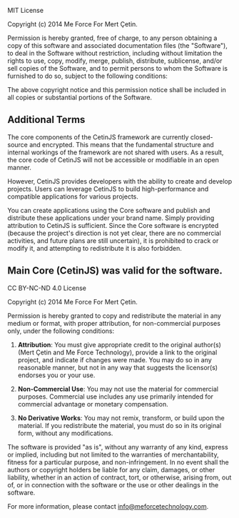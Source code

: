 MIT License

Copyright (c) 2014 Me Force For Mert Çetin.

Permission is hereby granted, free of charge, to any person obtaining a copy
of this software and associated documentation files (the "Software"), to deal
in the Software without restriction, including without limitation the rights
to use, copy, modify, merge, publish, distribute, sublicense, and/or sell
copies of the Software, and to permit persons to whom the Software is
furnished to do so, subject to the following conditions:

The above copyright notice and this permission notice shall be included in all
copies or substantial portions of the Software.

## Additional Terms
The core components of the CetinJS framework are currently closed-source and encrypted. This means that the fundamental structure and internal workings of the framework are not shared with users. As a result, the core code of CetinJS will not be accessible or modifiable in an open manner.

However, CetinJS provides developers with the ability to create and develop projects. Users can leverage CetinJS to build high-performance and compatible applications for various projects.

You can create applications using the Core software and publish and distribute these applications under your brand name. Simply providing attribution to CetinJS is sufficient. Since the Core software is encrypted (because the project's direction is not yet clear, there are no commercial activities, and future plans are still uncertain), it is prohibited to crack or modify it, and attempting to redistribute it is also forbidden.

## Main Core (CetinJS) was valid for the software.

CC BY-NC-ND 4.0 License

Copyright (c) 2014 Me Force For Mert Çetin.

Permission is hereby granted to copy and redistribute the material in any medium or format, with proper attribution, for non-commercial purposes only, under the following conditions:

1. **Attribution**: You must give appropriate credit to the original author(s) (Mert Çetin and Me Force Technology), provide a link to the original project, and indicate if changes were made. You may do so in any reasonable manner, but not in any way that suggests the licensor(s) endorses you or your use.

2. **Non-Commercial Use**: You may not use the material for commercial purposes. Commercial use includes any use primarily intended for commercial advantage or monetary compensation.

3. **No Derivative Works**: You may not remix, transform, or build upon the material. If you redistribute the material, you must do so in its original form, without any modifications.

The software is provided "as is", without any warranty of any kind, express or implied, including but not limited to the warranties of merchantability, fitness for a particular purpose, and non-infringement. In no event shall the authors or copyright holders be liable for any claim, damages, or other liability, whether in an action of contract, tort, or otherwise, arising from, out of, or in connection with the software or the use or other dealings in the software.

For more information, please contact [info@meforcetechnology.com](mailto:info@meforcetechnology.com).
